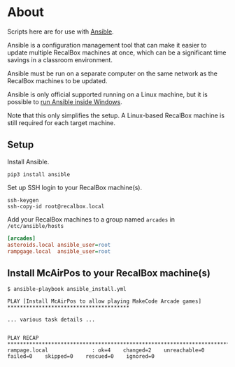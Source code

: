 # About

Scripts here are for use with [Ansible][6]. 

Ansible is a configuration management tool that can make it easier to update multiple RecalBox machines at once, which can be a significant time savings in a classroom environment.

Ansible must be run on a separate computer on the same network as the RecalBox machines to be updated.

Ansible is only official supported running on a Linux machine, but it is possible to [run Ansible inside Windows][7].

Note that this only simplifies the setup. A Linux-based RecalBox machine is still required for each target machine.

[6]: https://www.ansible.com/resources/get-started
[7]: https://docs.ansible.com/ansible/latest/user_guide/windows_faq.html#can-ansible-run-on-windows

## Setup

Install Ansible.

```shell
pip3 install ansible
```

Set up SSH login to your RecalBox machine(s).

```shell
ssh-keygen
ssh-copy-id root@recalbox.local
```

Add your RecalBox machines to a group named `arcades` 
in `/etc/ansible/hosts`

```ini
[arcades]
asteroids.local	ansible_user=root
rampgage.local	ansible_user=root
```

## Install McAirPos to your RecalBox machine(s)

```shell
$ ansible-playbook ansible_install.yml

PLAY [Install McAirPos to allow playing MakeCode Arcade games] ***************************************

... various task details ...


PLAY RECAP *******************************************************************************************
rampage.local              : ok=4    changed=2    unreachable=0    failed=0    skipped=0    rescued=0    ignored=0
```
